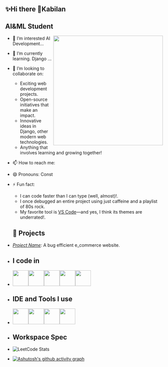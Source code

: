 
## ✨Hi there 👋Kabilan

  ## AI&ML Student 
  <img align="right" width="350px" hight="100px" src="https://cdn.pixabay.com/photo/2024/04/01/13/21/ai-generated-8668923_1280.jpg"/>

 
- 👀 I’m interested AI Development...
- 🌱 I’m currently learning. Django ...
- 💞 I’m looking to collaborate on:
    - Exciting web development projects.
    - Open-source initiatives that make an impact.
    - Innovative ideas in Django, other modern web technologies.
    - Anything that involves learning and growing together!
- 📫 How to reach me:

- 😄 Pronouns: Const


- ⚡ Fun fact:
    - I can code faster than I can type (well, almost)!.
    - I once debugged an entire project using just caffeine and a playlist of 80s rock.
    - My favorite tool is [VS Code](https://code.visualstudio.com/)—and yes, I think its themes are underrated!.
 
  
  ## 🚀 Projects  
- *[Project Name](link):* A bug efficient e_commerce website.  


- ## I code in
- <img hight="50px" width="50" src="https://img.icons8.com/?size=100&id=hGdCwhSHUe6L&format=png&color=000000"/><img hight="50px" width="50px" src="https://img.icons8.com/?size=100&id=qc3TyHJPxEoH&format=png&color=000000"/><img hight="50px" width="50px" src="https://img.icons8.com/?size=100&id=20909&format=png&color=000000"/><img hight="50px" width="50px" src="https://img.icons8.com/?size=100&id=21278&format=png&color=000000"/><img hight="50px" width="50px" src="https://img.icons8.com/?size=100&id=laVIsJnTtYoj&format=png&color=000000"/>

- ## IDE and Tools I use
- <img hight="50px" width="50px" src="https://img.icons8.com/?size=100&id=9OGIyU8hrxW5&format=png&color=000000"/><img hight="50px" width="50px" src="https://img.icons8.com/?size=100&id=F4uMFPZgS0gt&format=png&color=000000"/><img hight="50px" width="50px" src="https://img.icons8.com/?size=100&id=20906&format=png&color=000000"/><img hight="50px" width="50px" src="https://img.icons8.com/?size=100&id=lOqoeP2Zy02f&format=png&color=000000"/>



- ## Workspace Spec
- ![LeetCode Stats](https://leetcard.jacoblin.cool/kabilan-prog?theme=forest&font=Mukta&ext=contest)
- [![Ashutosh's github activity graph](https://github-readme-activity-graph.vercel.app/graph?username=Theivaraj-k&bg_color=f7f7f7&color=000000&line=0f0012&point=4f61ff&area=true&hide_border=true)](https://github.com/ashutosh00710/github-readme-activity-graph)





<!---
Theivaraj-k/Theivaraj-k is a ✨ special ✨ repository because its README.md (this file) appears on your GitHub profile.
You can click the Preview link to take a look at your changes.
--->
